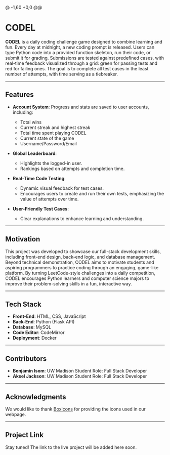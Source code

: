 @ -1,60 +0,0 @@
# CODEL

**CODEL** is a daily coding challenge game designed to combine learning and fun. Every day at midnight, a new coding prompt is released. Users can type Python code into a provided function skeleton, run their code, or submit it for grading. Submissions are tested against predefined cases, with real-time feedback visualized through a grid: green for passing tests and red for failing ones. The goal is to complete all test cases in the least number of attempts, with time serving as a tiebreaker.

---

## Features

- **Account System**: Progress and stats are saved to user accounts, including:
  - Total wins
  - Current streak and highest streak
  - Total time spent playing CODEL
  - Current state of the game
  - Username/Password/Email

- **Global Leaderboard**:
  - Highlights the logged-in user.
  - Rankings based on attempts and completion time.

- **Real-Time Code Testing**:
  - Dynamic visual feedback for test cases.
  - Encourages users to create and run their own tests, emphasizing the value of attempts over time.

- **User-Friendly Test Cases**:
  - Clear explanations to enhance learning and understanding.

---

## Motivation

This project was developed to showcase our full-stack development skills, including front-end design, back-end logic, and database management. Beyond technical demonstration, CODEL aims to motivate students and aspiring programmers to practice coding through an engaging, game-like platform. By turning LeetCode-style challenges into a daily competition, CODEL encourages Python learners and computer science majors to improve their problem-solving skills in a fun, interactive way.

---

## Tech Stack

- **Front-End**: HTML, CSS, JavaScript
- **Back-End**: Python (Flask API)
- **Database**: MySQL
- **Code Editor**: CodeMirror
- **Deployment**: Docker

---

## Contributors

- **Benjamin Isom**: UW Madison Student Role: Full Stack Developer 
- **Aksel Jackson**: UW Madison Student Role: Full Stack Developer

---

## Acknowledgments

We would like to thank [BoxIcons](https://boxicons.com/) for providing the icons used in our webpage.

---

## Project Link

Stay tuned! The link to the live project will be added here soon.